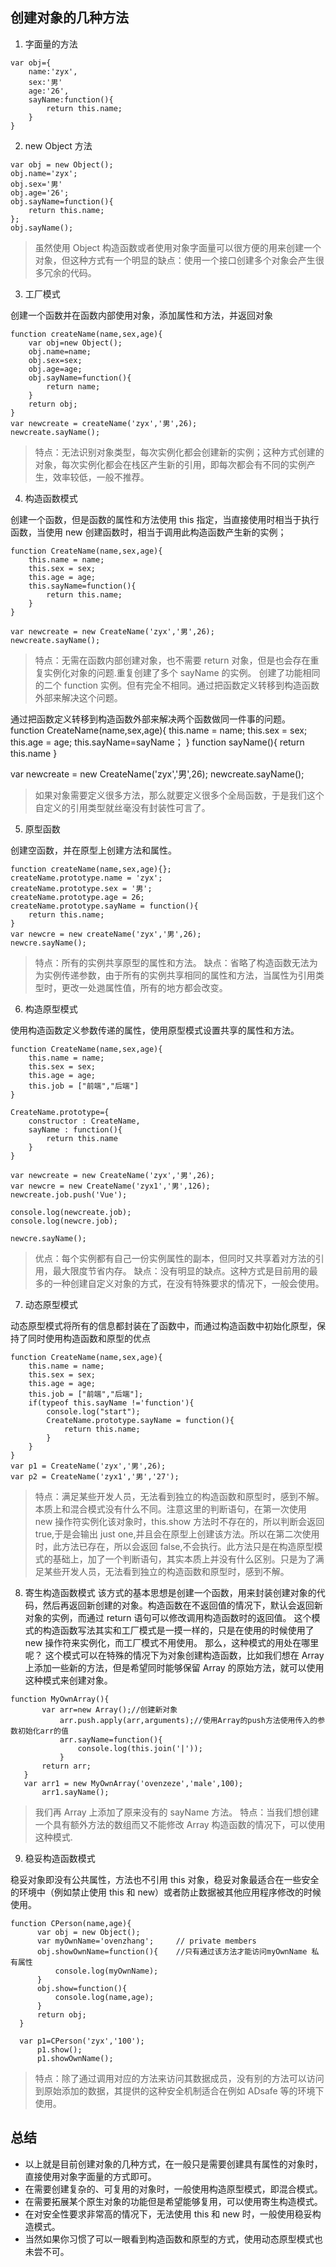 ## 创建对象的几种方法

1. 字面量的方法

```
var obj={
    name:'zyx',
    sex:'男'
    age:'26',
    sayName:function(){
        return this.name;
    }
}
```

2. new Object 方法

```
var obj = new Object();
obj.name='zyx';
obj.sex='男'
obj.age='26';
obj.sayName=function(){
    return this.name;
};
obj.sayName();
```

> 虽然使用 Object 构造函数或者使用对象字面量可以很方便的用来创建一个对象，但这种方式有一个明显的缺点：使用一个接口创建多个对象会产生很多冗余的代码。

3. 工厂模式

创建一个函数并在函数内部使用对象，添加属性和方法，并返回对象

```
function createName(name,sex,age){
    var obj=new Object();
    obj.name=name;
    obj.sex=sex;
    obj.age=age;
    obj.sayName=function(){
        return name;
    }
    return obj;
}
var newcreate = createName('zyx','男',26);
newcreate.sayName();
```

> 特点：无法识别对象类型，每次实例化都会创建新的实例；这种方式创建的对象，每次实例化都会在栈区产生新的引用，即每次都会有不同的实例产生，效率较低，一般不推荐。

4. 构造函数模式

创建一个函数，但是函数的属性和方法使用 this 指定，当直接使用时相当于执行函数，当使用 new 创建函数时，相当于调用此构造函数产生新的实例；

```
function CreateName(name,sex,age){
    this.name = name;
    this.sex = sex;
    this.age = age;
    this.sayName=function(){
        return this.name;
    }
}

var newcreate = new CreateName('zyx','男',26);
newcreate.sayName();
```

> 特点：无需在函数内部创建对象，也不需要 return 对象，但是也会存在重复实例化对象的问题.重复创建了多个 sayName 的实例。
> 创建了功能相同的二个 function 实例。但有完全不相同。通过把函数定义转移到构造函数外部来解决这个问题。

通过把函数定义转移到构造函数外部来解决两个函数做同一件事的问题。
function CreateName(name,sex,age){
this.name = name;
this.sex = sex;
this.age = age;
this.sayName=sayName；
}
function sayName(){
return this.name
}

var newcreate = new CreateName('zyx','男',26);
newcreate.sayName();

> 如果对象需要定义很多方法，那么就要定义很多个全局函数，于是我们这个自定义的引用类型就丝毫没有封装性可言了。

5. 原型函数

创建空函数，并在原型上创建方法和属性。

```
function createName(name,sex,age){};
createName.prototype.name = 'zyx';
createName.prototype.sex = '男';
createName.prototype.age = 26;
createName.prototype.sayName = function(){
    return this.name;
}
var newcre = new createName('zyx','男',26);
newcre.sayName();
```

> 特点：所有的实例共享原型的属性和方法。
> 缺点：省略了构造函数无法为为实例传递参数，由于所有的实例共享相同的属性和方法，当属性为引用类型时，更改一处逇属性值，所有的地方都会改变。

6. 构造原型模式

使用构造函数定义参数传递的属性，使用原型模式设置共享的属性和方法。

```
function CreateName(name,sex,age){
    this.name = name;
    this.sex = sex;
    this.age = age;
    this.job = ["前端","后端"]
}

CreateName.prototype={
    constructor : CreateName,
    sayName : function(){
        return this.name
    }
}

var newcreate = new CreateName('zyx','男',26);
var newcre = new CreateName('zyx1','男',126);
newcreate.job.push('Vue');

console.log(newcreate.job);
console.log(newcre.job);

newcre.sayName();

```

> 优点：每个实例都有自己一份实例属性的副本，但同时又共享着对方法的引用，最大限度节省内存。
> 缺点：没有明显的缺点。这种方式是目前用的最多的一种创建自定义对象的方式，在没有特殊要求的情况下，一般会使用。

7. 动态原型模式

动态原型模式将所有的信息都封装在了函数中，而通过构造函数中初始化原型，保持了同时使用构造函数和原型的优点

```
function CreateName(name,sex,age){
    this.name = name;
    this.sex = sex;
    this.age = age;
    this.job = ["前端","后端"];
    if(typeof this.sayName !='function'){
        console.log("start");
        CreateName.prototype.sayName = function(){
            return this.name;
        }
    }
}
var p1 = CreateName('zyx','男',26);
var p2 = CreateName('zyx1','男','27');

```

> 特点：满足某些开发人员，无法看到独立的构造函数和原型时，感到不解。本质上和混合模式没有什么不同。注意这里的判断语句，在第一次使用 new 操作符实例化该对象时，this.show 方法时不存在的，所以判断会返回 true,于是会输出 just one,并且会在原型上创建该方法。所以在第二次使用时，此方法已存在，所以会返回 false,不会执行。此方法只是在构造原型模式的基础上，加了一个判断语句，其实本质上并没有什么区别。只是为了满足某些开发人员，无法看到独立的构造函数和原型时，感到不解。

8. 寄生构造函数模式
   该方式的基本思想是创建一个函数，用来封装创建对象的代码，然后再返回新创建的对象。构造函数在不返回值的情况下，默认会返回新对象的实例，而通过 return 语句可以修改调用构造函数时的返回值。
   这个模式的构造函数写法其实和工厂模式是一摸一样的，只是在使用的时候使用了 new 操作符来实例化，而工厂模式不用使用。
   那么，这种模式的用处在哪里呢？
   这个模式可以在特殊的情况下为对象创建构造函数，比如我们想在 Array 上添加一些新的方法，但是希望同时能够保留 Array 的原始方法，就可以使用这种模式来创建对象。

```
function MyOwnArray(){
       var arr=new Array();//创建新对象
           arr.push.apply(arr,arguments);//使用Array的push方法使用传入的参数初始化arr的值
           arr.sayName=function(){
               console.log(this.join('|'));
           }
       return arr;
   }
   var arr1 = new MyOwnArray('ovenzeze','male',100);
       arr1.sayName();
```

> 我们再 Array 上添加了原来没有的 sayName 方法。 特点：当我们想创建一个具有额外方法的数组而又不能修改 Array 构造函数的情况下，可以使用这种模式.

9. 稳妥构造函数模式

稳妥对象即没有公共属性，方法也不引用 this 对象，稳妥对象最适合在一些安全的环境中（例如禁止使用 this 和 new）或者防止数据被其他应用程序修改的时候使用。

```
function CPerson(name,age){
      var obj = new Object();
      var myOwnName='ovenzhang';     // private members
      obj.showOwnName=function(){    //只有通过该方法才能访问myOwnName 私有属性
          console.log(myOwnName);
      }
      obj.show=function(){
          console.log(name,age);
      }
      return obj;
  }

  var p1=CPerson('zyx','100');
      p1.show();
      p1.showOwnName();
```

> 特点：除了通过调用对应的方法来访问其数据成员，没有别的方法可以访问到原始添加的数据，其提供的这种安全机制适合在例如 ADsafe 等的环境下使用。

## 总结

- 以上就是目前创建对象的几种方式，在一般只是需要创建具有属性的对象时，直接使用对象字面量的方式即可。
- 在需要创建复杂的、可复用的对象时，一般使用构造原型模式，即混合模式。
- 在需要拓展某个原生对象的功能但是希望能够复用，可以使用寄生构造模式。
- 在对安全性要求非常高的情况下，无法使用 this 和 new 时，一般使用稳妥构造模式。
- 当然如果你习惯了可以一眼看到构造函数和原型的方式，使用动态原型模式也未尝不可。
